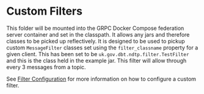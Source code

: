 # Custom Filters

This folder will be mounted into the GRPC Docker Compose federation server container and set in the classpath.
It allows any jars and therefore classes to be picked up reflectively.
It is designed to be used to pickup custom `MessageFilter` classes set using the `filter_classname` property for a given client.
This has been set to be `uk.gov.dbt.ndtp.filter.TestFilter` and this is the class held in the example jar.
This filter will allow through every 3 messages from a topic.

See [Filter Configuration](../../docs/server-configuration.md#configuring-a-custom-filter) for more information on how to configure a custom filter.
